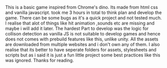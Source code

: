 This is a basic game inspired from Chrome's dino. Its made from html css and vanilla javascript.
took me 3 hours in total to think plan and develop the game. There can be some bugs as it's a quick project
and not tested much. I realise that alot of things like hit animation ,sounds etc are missing and maybe i will
add it later. The hardest Part to develop was the logic for collison detection as vanilla JS is not
suitable to develop games and hence does not comes with prebuild features like this, unlike unity.
All the assets are downloaded from multiple websites and i don't own any of them. I also realise that its better
to have seperate folders for assets, stylesheets and scripts but as i said it is just a fun little project
some best practices like this was ignored. Thanks for reading.
